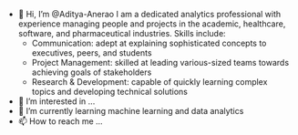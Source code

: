 - 👋 Hi, I’m @Aditya-Anerao
    I am a dedicated analytics professional with experience managing people and projects in the academic, healthcare, software, and pharmaceutical industries. Skills include:
    - Communication: adept at explaining sophisticated concepts to executives, peers, and students
    - Project Management: skilled at leading various-sized teams towards achieving goals of stakeholders
    - Research & Development: capable of quickly learning complex topics and developing technical solutions
- 👀 I’m interested in ...
- 🌱 I’m currently learning machine learning and data analytics
- 📫 How to reach me ...



<!---
Aditya-Anerao/Aditya-Anerao is a ✨ special ✨ repository because its `README.md` (this file) appears on your GitHub profile.
You can click the Preview link to take a look at your changes.
--->
